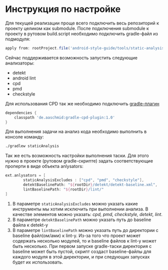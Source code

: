 # Инструкция по настройке

Для текущей реализации проще всего подключить весь репозиторий к проекту целиком как submodule.
После подключения submodule к проекту в рутовом build.script необходимо подключить gradle-файл из подмодуля:
```gradle
apply from: rootProject.file('android-style-guide/tools/static-analysis/gradle/staticAnalysis.gradle')
```
Сейчас поддерживается возможность запустить следующие анализаторы:
  - detekt
  - android lint
  - cpd
  - pmd
  - checkstyle

Для использования CPD так же необходимо подключить [gradle-плагин](https://github.com/aaschmid/gradle-cpd-plugin)
```gradle
dependencies {
    classpath 'de.aaschmid:gradle-cpd-plugin:1.0'
}
```
Для выполнения задачи на анализ кода необходимо выполнить в консоле команду:
```sh
./gradlew staticAnalysis
```
Так же есть возможность настройки выполнения таски. Для этого нужно в проекте (рутовом gradle-скрипте) задать соответствующие проперти в виде объекта anlysators:
```gradle
ext.anlysators = [
        staticAnalysisExcludes : ["cpd", "pmd", "checkstyle"],
        detektBaselinePath: "${rootDir}/detekt/detekt-baseline.xml",
        lintBaselinePath: "${rootDir}/lint/"
]
```
1. В параметре `staticAnalysisExcludes` можно указать какие инструменты мы хотим исключить при выполнении анализа. В качестве элементов можно указать: *cpd, pmd, checkstyle, detekt, lint*.
2. В параметре `detektBaselinePath` можно указать путь до baseline файла к detekt-у
3. В параметре `lintBaselinePath` можно указать путь до директории с baseline файл(ом/ами) к lint-у. Из-за того что проект может содержать несколько модулей, то и baseline файлов к lint-у может быть несколько. При первом запуске gradle-таски директория с baseline может быть пустой, скрипт создаст baseline-файлы для каждого модуля в этой директории, и при следующих запусках будет их использовать.